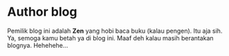 # Author blog

Pemilik blog ini adalah **Zen** yang hobi baca buku (kalau pengen). Itu aja sih. Ya, semoga kamu betah ya di blog ini. Maaf deh kalau masih berantakan blognya. Hehehehe...